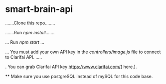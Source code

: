 # **smart-brain-api**

.......Clone this repo........

.......Run _npm install_.......

...     Run _npm start_      ...
 
...     You must add your own API key in the _controllers/image.js_ file to connect to Clarifai API.     .....

.     You can grab Clarifai API key https://www.clarifai.com/[ here.]. 

** Make sure you use postgreSQL instead of mySQL for this code base.
